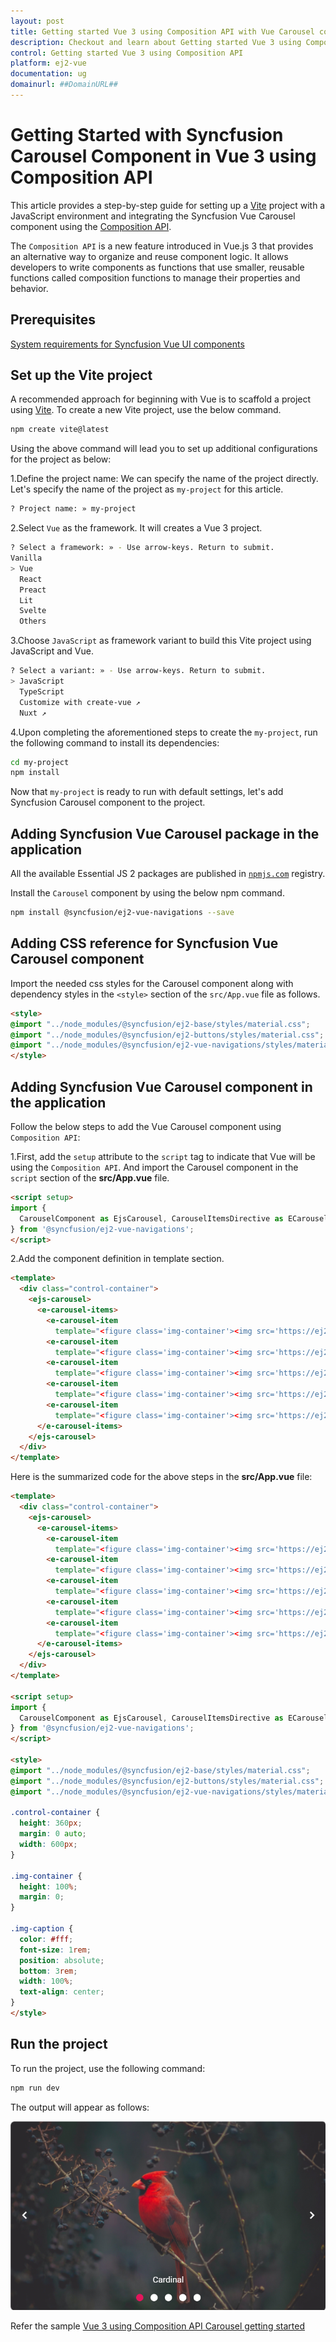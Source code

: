 ```yaml
---
layout: post
title: Getting started Vue 3 using Composition API with Vue Carousel component | Syncfusion
description: Checkout and learn about Getting started Vue 3 using Composition API with Vue Carousel component of Syncfusion Essential JS 2 and more details.
control: Getting started Vue 3 using Composition API
platform: ej2-vue
documentation: ug
domainurl: ##DomainURL##
---
```


# Getting Started with Syncfusion Carousel Component in Vue 3 using Composition API

This article provides a step-by-step guide for setting up a [Vite](https://vitejs.dev/) project with a JavaScript environment and integrating the Syncfusion Vue Carousel component using the [Composition API](https://vuejs.org/guide/introduction.html#composition-api).

The `Composition API` is a new feature introduced in Vue.js 3 that provides an alternative way to organize and reuse component logic. It allows developers to write components as functions that use smaller, reusable functions called composition functions to manage their properties and behavior.

## Prerequisites

[System requirements for Syncfusion Vue UI components](../system-requirements)

## Set up the Vite project

A recommended approach for beginning with Vue is to scaffold a project using [Vite](https://vitejs.dev/). To create a new Vite project, use the below command.

```bash
npm create vite@latest
```

Using the above command will lead you to set up additional configurations for the project as below:

1.Define the project name: We can specify the name of the project directly. Let's specify the name of the project as `my-project` for this article.

```bash
? Project name: » my-project
```

2.Select `Vue` as the framework. It will creates a Vue 3 project.

```bash
? Select a framework: » - Use arrow-keys. Return to submit.
Vanilla
> Vue
  React
  Preact
  Lit
  Svelte
  Others
```

3.Choose `JavaScript` as framework variant to build this Vite project using JavaScript and Vue.

```bash
? Select a variant: » - Use arrow-keys. Return to submit.
> JavaScript
  TypeScript
  Customize with create-vue ↗
  Nuxt ↗
```

4.Upon completing the aforementioned steps to create the `my-project`, run the following command to install its dependencies:

```bash
cd my-project
npm install
```
Now that `my-project` is ready to run with default settings, let's add Syncfusion Carousel component to the project.

## Adding Syncfusion Vue Carousel package in the application

All the available Essential JS 2 packages are published in [`npmjs.com`](https://www.npmjs.com/~syncfusionorg) registry.

Install the `Carousel` component by using the below npm command.

```bash
npm install @syncfusion/ej2-vue-navigations --save
```

## Adding CSS reference for Syncfusion Vue Carousel component

Import the needed css styles for the Carousel component along with dependency styles in the `<style>` section of the `src/App.vue` file as follows.

```html
<style>
@import "../node_modules/@syncfusion/ej2-base/styles/material.css";
@import "../node_modules/@syncfusion/ej2-buttons/styles/material.css";
@import "../node_modules/@syncfusion/ej2-vue-navigations/styles/material.css";
</style>
```

## Adding Syncfusion Vue Carousel component in the application

Follow the below steps to add the Vue Carousel component using `Composition API`:

1.First, add the `setup` attribute to the `script` tag to indicate that Vue will be using the `Composition API`. And import the Carousel component in the `script` section of the **src/App.vue** file.

```html
<script setup>
import {
  CarouselComponent as EjsCarousel, CarouselItemsDirective as ECarouselItems, CarouselItemDirective as ECarouselItem
} from '@syncfusion/ej2-vue-navigations';
</script>
```
   
2.Add the component definition in template section.

```html
<template>
  <div class="control-container">
    <ejs-carousel>
      <e-carousel-items>
        <e-carousel-item
          template="<figure class='img-container'><img src='https://ej2.syncfusion.com/products/images/carousel/cardinal.png' alt='cardinal' style='height:100%;width:100%;' /><figcaption class='img-caption'>Cardinal</figcaption></figure"></e-carousel-item>
        <e-carousel-item
          template="<figure class='img-container'><img src='https://ej2.syncfusion.com/products/images/carousel/hunei.png' alt='kingfisher' style='height:100%;width:100%;' /><figcaption class='img-caption'>Kingfisher</figcaption></figure>"></e-carousel-item>
        <e-carousel-item
          template="<figure class='img-container'><img src='https://ej2.syncfusion.com/products/images/carousel/costa-rica.png' alt='keel-billed-toucan' style='height:100%;width:100%;' /><figcaption class='img-caption'>Keel-billed-toucan</figcaption></figure>"></e-carousel-item>
        <e-carousel-item
          template="<figure class='img-container'><img src='https://ej2.syncfusion.com/products/images/carousel/kaohsiung.png' alt='yellow-warbler' style='height:100%;width:100%;' /><figcaption class='img-caption'>Yellow-warbler</figcaption></figure>"></e-carousel-item>
        <e-carousel-item
          template="<figure class='img-container'><img src='https://ej2.syncfusion.com/products/images/carousel/bee-eater.png' alt='bee-eater' style='height:100%;width:100%;' /><figcaption class='img-caption'>Bee-eater</figcaption></figure>"></e-carousel-item>
      </e-carousel-items>
    </ejs-carousel>
  </div>
</template>
```

Here is the summarized code for the above steps in the **src/App.vue** file:

```html
<template>
  <div class="control-container">
    <ejs-carousel>
      <e-carousel-items>
        <e-carousel-item
          template="<figure class='img-container'><img src='https://ej2.syncfusion.com/products/images/carousel/cardinal.png' alt='cardinal' style='height:100%;width:100%;' /><figcaption class='img-caption'>Cardinal</figcaption></figure"></e-carousel-item>
        <e-carousel-item
          template="<figure class='img-container'><img src='https://ej2.syncfusion.com/products/images/carousel/hunei.png' alt='kingfisher' style='height:100%;width:100%;' /><figcaption class='img-caption'>Kingfisher</figcaption></figure>"></e-carousel-item>
        <e-carousel-item
          template="<figure class='img-container'><img src='https://ej2.syncfusion.com/products/images/carousel/costa-rica.png' alt='keel-billed-toucan' style='height:100%;width:100%;' /><figcaption class='img-caption'>Keel-billed-toucan</figcaption></figure>"></e-carousel-item>
        <e-carousel-item
          template="<figure class='img-container'><img src='https://ej2.syncfusion.com/products/images/carousel/kaohsiung.png' alt='yellow-warbler' style='height:100%;width:100%;' /><figcaption class='img-caption'>Yellow-warbler</figcaption></figure>"></e-carousel-item>
        <e-carousel-item
          template="<figure class='img-container'><img src='https://ej2.syncfusion.com/products/images/carousel/bee-eater.png' alt='bee-eater' style='height:100%;width:100%;' /><figcaption class='img-caption'>Bee-eater</figcaption></figure>"></e-carousel-item>
      </e-carousel-items>
    </ejs-carousel>
  </div>
</template>

<script setup>
import {
  CarouselComponent as EjsCarousel, CarouselItemsDirective as ECarouselItems, CarouselItemDirective as ECarouselItem
} from '@syncfusion/ej2-vue-navigations';
</script>

<style>
@import "../node_modules/@syncfusion/ej2-base/styles/material.css";
@import "../node_modules/@syncfusion/ej2-buttons/styles/material.css";
@import "../node_modules/@syncfusion/ej2-vue-navigations/styles/material.css";

.control-container {
  height: 360px;
  margin: 0 auto;
  width: 600px;
}

.img-container {
  height: 100%;
  margin: 0;
}

.img-caption {
  color: #fff;
  font-size: 1rem;
  position: absolute;
  bottom: 3rem;
  width: 100%;
  text-align: center;
}
</style>
```

## Run the project

To run the project, use the following command:

```bash
npm run dev
```

The output will appear as follows:

![vue3-js-composition](./images/vue3-composition-carousel.png)

Refer the sample [Vue 3 using Composition API Carousel getting started](https://github.com/SyncfusionExamples/vue3-schedule-getting-started)